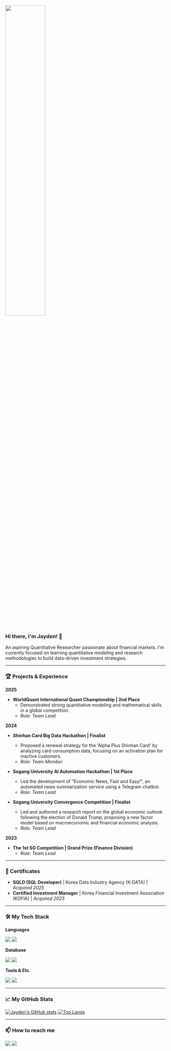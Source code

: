 <img src="https://i.pinimg.com/originals/f6/89/1c/f6891c3a87da774b32c3b1eb61657234.gif" width="50%"/>

### Hi there, I'm Jayden! 👋

<p>An aspiring Quantitative Researcher passionate about financial markets. I'm currently focused on learning quantitative modeling and research methodologies to build data-driven investment strategies.</p>

---

### **🏆 Projects & Experience**

**2025**
* **WorldQuant International Quant Championship | 2nd Place**
    * Demonstrated strong quantitative modeling and mathematical skills in a global competition.
    * *Role: Team Lead*

**2024**
* **Shinhan Card Big Data Hackathon | Finalist**
    * Proposed a renewal strategy for the 'Alpha Plus Shinhan Card' by analyzing card consumption data, focusing on an activation plan for inactive customers.
    * *Role: Team Member*

* **Sogang University AI Automation Hackathon | 1st Place**
    * Led the development of "Economic News, Fast and Easy!", an automated news summarization service using a Telegram chatbot.
    * *Role: Team Lead*

* **Sogang University Convergence Competition | Finalist**
    * Led and authored a research report on the global economic outlook following the election of Donald Trump, proposing a new factor model based on macroeconomic and financial economic analysis.
    * *Role: Team Lead*
 
**2023**
* **The 1st SG Competition | Grand Prize (Finance Division)**
    * *Role: Team Lead*

---

### **📜 Certificates**
* **SQLD (SQL Developer)** | Korea Data Industry Agency (K-DATA) | *Acquired 2025*
* **Certified Investment Manager** | Korea Financial Investment Association (KOFIA) | *Acquired 2023*

---



### **🛠️ My Tech Stack**
<div>
  <p><b>Languages</b></p>
  <img src="https://img.shields.io/badge/Python-3776AB?style=for-the-badge&logo=Python&logoColor=white">
  <img src="https://img.shields.io/badge/C-A8B9CC?style=for-the-badge&logo=C&logoColor=black">

  <p><b>Database</b></p>
  <img src="https://img.shields.io/badge/MySQL-4479A1?style=for-the-badge&logo=MySQL&logoColor=white">
  <img src="https://img.shields.io/badge/SQL-4479A1?style=for-the-badge&logo=SQL&logoColor=white">
  
  <p><b>Tools & Etc.</b></p>
  <img src="https://img.shields.io/badge/Git-F05032?style=for-the-badge&logo=Git&logoColor=white">
  <img src="https://img.shields.io/badge/GitHub-181717?style=for-the-badge&logo=GitHub&logoColor=white">
</div>

---

### **📈 My GitHub Stats**
[![Jayden's GitHub stats](https://github-readme-stats.vercel.app/api?username=Malrangbbobbi&show_icons=true&theme=radical)](https://github.com/anuraghazra/github-readme-stats)
[![Top Langs](https://github-readme-stats.vercel.app/api/top-langs/?username=Malrangbbobbi&layout=compact&theme=radical)](https://github.com/anuraghazra/github-readme-stats)

---

### **📫 How to reach me**
<p>
  <a href="https://malrangbbobbi.github.io/"><img src="https://img.shields.io/badge/Blog-181717?style=for-the-badge&logo=GitHub&logoColor=white"></a>
  <a href="https://www.linkedin.com/in/jayden-yun-4b89212b1/"><img src="https://img.shields.io/badge/LinkedIn-0A66C2?style=for-the-badge&logo=LinkedIn&logoColor=white"></a>
  </p>
